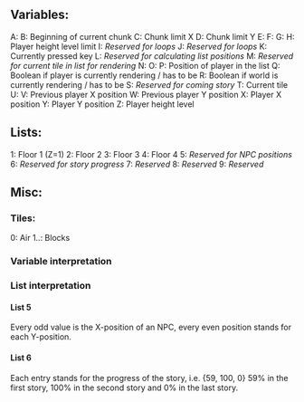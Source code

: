 ## Variables:
A:
B: Beginning of current chunk
C: Chunk limit X
D: Chunk limit Y
E:
F:
G:
H: Player height level limit
I: *Reserved for loops*
J: *Reserved for loops*
K: Currently pressed key
L: *Reserved for calculating list positions*
M: *Reserved for current tile in list for rendering*
N:
O:
P: Position of player in the list
Q: Boolean if player is currently rendering / has to be
R: Boolean if world is currently rendering / has to be
S: *Reserved for coming story*
T: Current tile
U:
V: Previous player X position
W: Previous player Y position
X: Player X position
Y: Player Y position
Z: Player height level

## Lists:
1: Floor 1 (Z=1)
2: Floor 2
3: Floor 3
4: Floor 4
5: *Reserved for NPC positions*
6: *Reserved for story progress*
7: *Reserved*
8: *Reserved*
9: *Reserved*

## Misc:
### Tiles:
0: Air
1..: Blocks

### Variable interpretation


### List interpretation
#### List 5
Every odd value is the X-position of an NPC, every even position stands for each Y-position.

#### List 6
Each entry stands for the progress of the story, i.e. {59, 100, 0} 59% in the first story, 100% in the second story and 0% in the last story.
